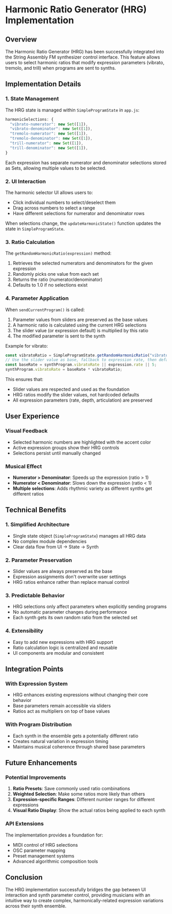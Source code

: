 # Harmonic Ratio Generator (HRG) Implementation

## Overview
The Harmonic Ratio Generator (HRG) has been successfully integrated into the String Assembly FM synthesizer control interface. This feature allows users to select harmonic ratios that modify expression parameters (vibrato, tremolo, and trill) when programs are sent to synths.

## Implementation Details

### 1. State Management
The HRG state is managed within `SimpleProgramState` in `app.js`:

```javascript
harmonicSelections: {
  "vibrato-numerator": new Set([1]),
  "vibrato-denominator": new Set([1]),
  "tremolo-numerator": new Set([1]),
  "tremolo-denominator": new Set([1]),
  "trill-numerator": new Set([1]),
  "trill-denominator": new Set([1]),
}
```

Each expression has separate numerator and denominator selections stored as Sets, allowing multiple values to be selected.

### 2. UI Interaction
The harmonic selector UI allows users to:
- Click individual numbers to select/deselect them
- Drag across numbers to select a range
- Have different selections for numerator and denominator rows

When selections change, the `updateHarmonicState()` function updates the state in `SimpleProgramState`.

### 3. Ratio Calculation
The `getRandomHarmonicRatio(expression)` method:
1. Retrieves the selected numerators and denominators for the given expression
2. Randomly picks one value from each set
3. Returns the ratio (numerator/denominator)
4. Defaults to 1.0 if no selections exist

### 4. Parameter Application
When `sendCurrentProgram()` is called:
1. Parameter values from sliders are preserved as the base values
2. A harmonic ratio is calculated using the current HRG selections
3. The slider value (or expression default) is multiplied by this ratio
4. The modified parameter is sent to the synth

Example for vibrato:
```javascript
const vibratoRatio = SimpleProgramState.getRandomHarmonicRatio("vibrato");
// Use the slider value as base, fallback to expression rate, then default
const baseRate = synthProgram.vibratoRate || expression.rate || 5;
synthProgram.vibratoRate = baseRate * vibratoRatio;
```

This ensures that:
- Slider values are respected and used as the foundation
- HRG ratios modify the slider values, not hardcoded defaults
- All expression parameters (rate, depth, articulation) are preserved

## User Experience

### Visual Feedback
- Selected harmonic numbers are highlighted with the accent color
- Active expression groups show their HRG controls
- Selections persist until manually changed

### Musical Effect
- **Numerator > Denominator**: Speeds up the expression (ratio > 1)
- **Numerator < Denominator**: Slows down the expression (ratio < 1)
- **Multiple selections**: Adds rhythmic variety as different synths get different ratios

## Technical Benefits

### 1. Simplified Architecture
- Single state object (`SimpleProgramState`) manages all HRG data
- No complex module dependencies
- Clear data flow from UI → State → Synth

### 2. Parameter Preservation
- Slider values are always preserved as the base
- Expression assignments don't overwrite user settings
- HRG ratios enhance rather than replace manual control

### 3. Predictable Behavior
- HRG selections only affect parameters when explicitly sending programs
- No automatic parameter changes during performance
- Each synth gets its own random ratio from the selected set

### 4. Extensibility
- Easy to add new expressions with HRG support
- Ratio calculation logic is centralized and reusable
- UI components are modular and consistent

## Integration Points

### With Expression System
- HRG enhances existing expressions without changing their core behavior
- Base parameters remain accessible via sliders
- Ratios act as multipliers on top of base values

### With Program Distribution
- Each synth in the ensemble gets a potentially different ratio
- Creates natural variation in expression timing
- Maintains musical coherence through shared base parameters

## Future Enhancements

### Potential Improvements
1. **Ratio Presets**: Save commonly used ratio combinations
2. **Weighted Selection**: Make some ratios more likely than others
3. **Expression-specific Ranges**: Different number ranges for different expressions
4. **Visual Ratio Display**: Show the actual ratios being applied to each synth

### API Extensions
The implementation provides a foundation for:
- MIDI control of HRG selections
- OSC parameter mapping
- Preset management systems
- Advanced algorithmic composition tools

## Conclusion
The HRG implementation successfully bridges the gap between UI interaction and synth parameter control, providing musicians with an intuitive way to create complex, harmonically-related expression variations across their synth ensemble.